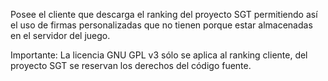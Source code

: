 Posee el cliente que descarga el ranking del proyecto SGT permitiendo así el uso de firmas personalizadas que no tienen porque estar almacenadas en el servidor del juego.

Importante: La licencia GNU GPL v3 sólo se aplica al ranking cliente, del proyecto SGT se reservan los derechos del código fuente.